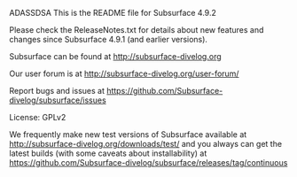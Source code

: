 ADASSDSA
This is the README file for Subsurface 4.9.2

Please check the ReleaseNotes.txt for details about new features and changes since Subsurface 4.9.1 (and earlier versions).

Subsurface can be found at http://subsurface-divelog.org

Our user forum is at http://subsurface-divelog.org/user-forum/

Report bugs and issues at https://github.com/Subsurface-divelog/subsurface/issues

License: GPLv2

We frequently make new test versions of Subsurface available at http://subsurface-divelog.org/downloads/test/ and you always can get the latest builds (with some caveats about installability) at https://github.com/Subsurface-divelog/subsurface/releases/tag/continuous
